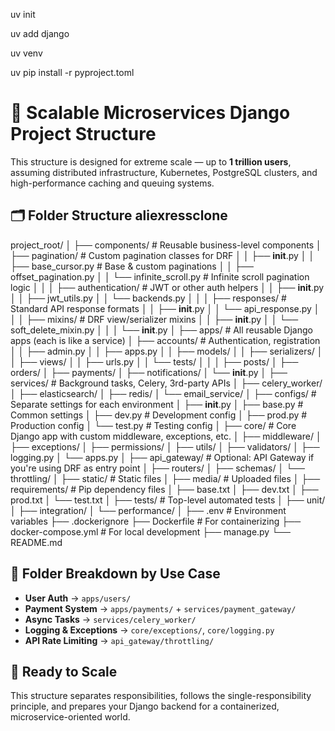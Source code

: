 uv init

uv add django

uv venv

uv pip install -r pyproject.toml

# 📁 Scalable Microservices Django Project Structure

This structure is designed for extreme scale — up to **1 trillion users**, assuming distributed infrastructure, Kubernetes, PostgreSQL clusters, and high-performance caching and queuing systems.

## 🗂️ Folder Structure aliexressclone
project_root/
│
├── components/                     # Reusable business-level components
│   ├── pagination/                  # Custom pagination classes for DRF
│   │   ├── __init__.py
│   │   ├── base_cursor.py          # Base & custom paginations
│   │   ├── offset_pagination.py
│   │   └── infinite_scroll.py      # Infinite scroll pagination logic
│   │
│   ├── authentication/              # JWT or other auth helpers
│   │   ├── __init__.py
│   │   ├── jwt_utils.py
│   │   └── backends.py
│   │
│   ├── responses/                    # Standard API response formats
│   │   ├── __init__.py
│   │   └── api_response.py
│   │
│   ├── mixins/                       # DRF view/serializer mixins
│   │   ├── __init__.py
│   │   └── soft_delete_mixin.py
│   │
│   └── __init__.py
│
├── apps/                            # All reusable Django apps (each is like a service)
│   ├── accounts/                    # Authentication, registration
│   │   ├── admin.py
│   │   ├── apps.py
│   │   ├── models/
│   │   ├── serializers/
│   │   ├── views/
│   │   ├── urls.py
│   │   └── tests/
│   │
│   ├── posts/
│   ├── orders/
│   ├── payments/
│   ├── notifications/
│   └── __init__.py
│
├── services/                     # Background tasks, Celery, 3rd-party APIs
│   ├── celery_worker/
│   ├── elasticsearch/
│   ├── redis/
│   └── email_service/
│
├── configs/                      # Separate settings for each environment
│   ├── __init__.py
│   ├── base.py                   # Common settings
│   ├── dev.py                    # Development config
│   ├── prod.py                   # Production config
│   └── test.py                   # Testing config
│
├── core/                         # Core Django app with custom middleware, exceptions, etc.
│   ├── middleware/
│   ├── exceptions/
│   ├── permissions/
│   ├── utils/
│   ├── validators/
│   ├── logging.py
│   └── apps.py
│
├── api_gateway/                  # Optional: API Gateway if you're using DRF as entry point
│   ├── routers/
│   ├── schemas/
│   └── throttling/
│
├── static/                       # Static files
│
├── media/                        # Uploaded files
│
├── requirements/                # Pip dependency files
│   ├── base.txt
│   ├── dev.txt
│   ├── prod.txt
│   └── test.txt
│
├── tests/                        # Top-level automated tests
│   ├── unit/
│   ├── integration/
│   └── performance/
│
├── .env                          # Environment variables
├── .dockerignore
├── Dockerfile                    # For containerizing
├── docker-compose.yml            # For local development
├── manage.py
└── README.md


## 🧠 Folder Breakdown by Use Case

- **User Auth** → `apps/users/`
- **Payment System** → `apps/payments/` + `services/payment_gateway/`
- **Async Tasks** → `services/celery_worker/`
- **Logging & Exceptions** → `core/exceptions/`, `core/logging.py`
- **API Rate Limiting** → `api_gateway/throttling/`

## 🚀 Ready to Scale

This structure separates responsibilities, follows the single-responsibility principle, and prepares your Django backend for a containerized, microservice-oriented world.